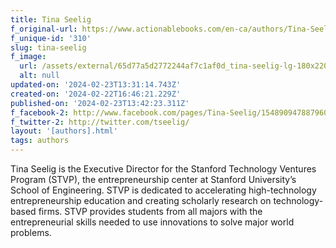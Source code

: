 ```yaml
---
title: Tina Seelig
f_original-url: https://www.actionablebooks.com/en-ca/authors/Tina-Seelig/
f_unique-id: '310'
slug: tina-seelig
f_image:
  url: /assets/external/65d77a5d2772244af7c1af0d_tina-seelig-lg-180x220.jpeg
  alt: null
updated-on: '2024-02-23T13:31:14.743Z'
created-on: '2024-02-22T16:46:21.229Z'
published-on: '2024-02-23T13:42:23.311Z'
f_facebook-2: http://www.facebook.com/pages/Tina-Seelig/154890947887960
f_twitter-2: http://twitter.com/tseelig/
layout: '[authors].html'
tags: authors
---
```


Tina Seelig is the Executive Director for the Stanford Technology Ventures Program (STVP), the entrepreneurship center at Stanford University’s School of Engineering. STVP is dedicated to accelerating high-technology entrepreneurship education and creating scholarly research on technology-based firms. STVP provides students from all majors with the entrepreneurial skills needed to use innovations to solve major world problems.
